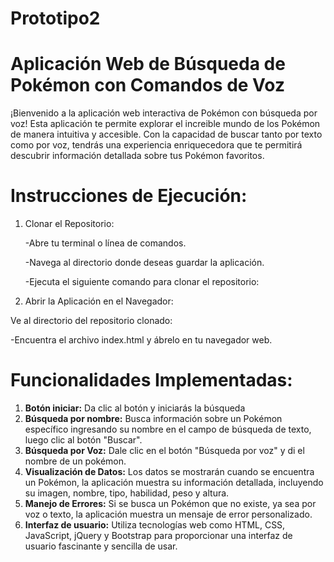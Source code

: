 # Prototipo2
# Aplicación Web de Búsqueda de Pokémon con Comandos de Voz
¡Bienvenido a la aplicación web interactiva de Pokémon con búsqueda por voz! Esta aplicación te permite explorar el increible mundo de los Pokémon de manera intuitiva y accesible. Con la capacidad de buscar tanto por texto como por voz, tendrás una experiencia enriquecedora que te permitirá descubrir información detallada sobre tus Pokémon favoritos.
# Instrucciones de Ejecución:
1. Clonar el Repositorio:

    -Abre tu terminal o línea de comandos.
   
    -Navega al directorio donde deseas guardar la aplicación.

    -Ejecuta el siguiente comando para clonar el repositorio:

3. Abrir la Aplicación en el Navegador:

Ve al directorio del repositorio clonado:

-Encuentra el archivo index.html y ábrelo en tu navegador web.
# Funcionalidades Implementadas:
1.   **Botón iniciar:** Da clic al botón y iniciarás la búsqueda
2. **Búsqueda por nombre:** Busca información sobre un Pokémon específico ingresando su nombre en el campo de búsqueda de texto, luego clic al botón "Buscar".  
3. **Búsqueda por Voz:** Dale clic en el botón "Búsqueda por voz" y di el nombre de un pokémon.
4. **Visualización de Datos:** Los datos se mostrarán cuando se encuentra un Pokémon, la aplicación muestra su información detallada, incluyendo su imagen, nombre, tipo, habilidad, peso y altura.
5. **Manejo de Errores:** Si se busca un Pokémon que no existe, ya sea por voz o texto, la aplicación muestra un mensaje de error personalizado.
6. **Interfaz de usuario:** Utiliza tecnologías web como HTML, CSS, JavaScript, jQuery y Bootstrap para proporcionar una interfaz de usuario fascinante y sencilla de usar.



